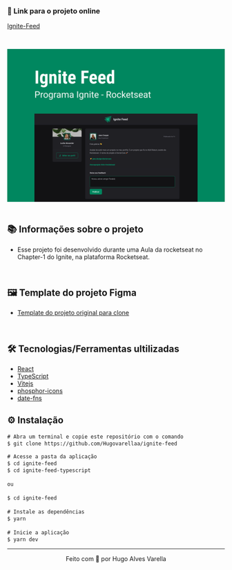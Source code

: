 ### 🔗 Link para o projeto online

[Ignite-Feed](https://ignite-feed.vercel.app/)

&nbsp;

<div>
  <img src="./ignite-feed-typescript/src/assets/images/capa.svg">
</div>

<br/>

## 📚 Informações sobre o projeto

- Esse projeto foi desenvolvido durante uma Aula da rocketseat no Chapter-1 do Ignite, na plataforma Rocketseat.

&nbsp;

## 🖼️ Template do projeto Figma

- [Template do projeto original para clone](https://www.figma.com/community/file/1113573231685349036)

<br/>   

## 🛠️ Tecnologias/Ferramentas ultilizadas

- [React](https://pt-br.reactjs.org/E)
- [TypeScript](https://www.typescriptlang.org/)
- [Vitejs](https://vitejs.dev/)
- [phosphor-icons](https://phosphoricons.com/)
- [date-fns](https://date-fns.org/)

## ⚙️ Instalação

```
# Abra um terminal e copie este repositório com o comando
$ git clone https://github.com/Hugovarellaa/ignite-feed
```

```
# Acesse a pasta da aplicação
$ cd ignite-feed
$ cd ignite-feed-typescript 

ou

$ cd ignite-feed 

# Instale as dependências
$ yarn

# Inicie a aplicação
$ yarn dev

```

---

<p align="center">Feito com 💙 por Hugo Alves Varella</p>
